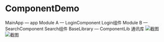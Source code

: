 # ComponentDemo

MainApp — app
Module A — LoginComponent Login组件
Module B — SearchComponent Search组件
BaseLibrary — ComponentLib 通讯库
![截图](/screenshots/a.png)
![截图](/screenshots/b.png)